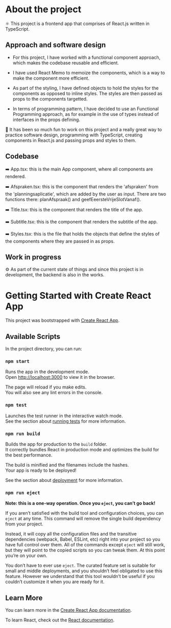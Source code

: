 # About the project

⚛️ This project is a frontend app that comprises of React.js written in TypeScript.

## Approach and software design

- For this project, I have worked with a functional component approach, which makes the codebase reusable and efficient.

- I have used React Memo to memoize the components, which is a way to make the component more efficient.

- As part of the styling, I have defined objects to hold the styles for the components as opposed to inline styles. The styles are then passed as props to the components targetted. 

- In terms of programming pattern, I have decided to use an Functional Programming approach, as for example in the use of types instead of interfaces in the props defining.

🥳 It has been so much fun to work on this project and a really great way to practice software design, programming with TypeScript, creating components in React.js and passing props and styles to them. 

## Codebase

➡️ App.tsx: this is the main App component, where all components are rendered.

➡️ Afspraken.tsx: this is the component that renders the 'afspraken' from the 'planningsaplicatie', which are added by the user as input. There are two functions there: planAfspraak() and geefEeersteVrijeSlotVanaf().

➡️ Title.tsx: this is the component that renders the title of the app.

➡️ Subtitle.tsx: this is the component that renders the subtitle of the app.

➡️ Styles.tsx: this is the file that holds the objects that define the styles of the components where they are passed in as props.

## Work in progress

⚙️ As part of the current state of things and since this project is in development, the backend is also in the works.

# Getting Started with Create React App

This project was bootstrapped with [Create React App](https://github.com/facebook/create-react-app).

## Available Scripts

In the project directory, you can run:

### `npm start`

Runs the app in the development mode.\
Open [http://localhost:3000](http://localhost:3000) to view it in the browser.

The page will reload if you make edits.\
You will also see any lint errors in the console.

### `npm test`

Launches the test runner in the interactive watch mode.\
See the section about [running tests](https://facebook.github.io/create-react-app/docs/running-tests) for more information.

### `npm run build`

Builds the app for production to the `build` folder.\
It correctly bundles React in production mode and optimizes the build for the best performance.

The build is minified and the filenames include the hashes.\
Your app is ready to be deployed!

See the section about [deployment](https://facebook.github.io/create-react-app/docs/deployment) for more information.

### `npm run eject`

**Note: this is a one-way operation. Once you `eject`, you can’t go back!**

If you aren’t satisfied with the build tool and configuration choices, you can `eject` at any time. This command will remove the single build dependency from your project.

Instead, it will copy all the configuration files and the transitive dependencies (webpack, Babel, ESLint, etc) right into your project so you have full control over them. All of the commands except `eject` will still work, but they will point to the copied scripts so you can tweak them. At this point you’re on your own.

You don’t have to ever use `eject`. The curated feature set is suitable for small and middle deployments, and you shouldn’t feel obligated to use this feature. However we understand that this tool wouldn’t be useful if you couldn’t customize it when you are ready for it.

## Learn More

You can learn more in the [Create React App documentation](https://facebook.github.io/create-react-app/docs/getting-started).

To learn React, check out the [React documentation](https://reactjs.org/).
